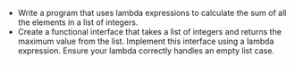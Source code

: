 - Write a program that uses lambda expressions to calculate the sum of all the elements in a list of integers.
- Create a functional interface that takes a list of integers and returns the maximum value from the list. Implement
  this interface using a lambda expression. Ensure your lambda correctly handles an empty list case.
